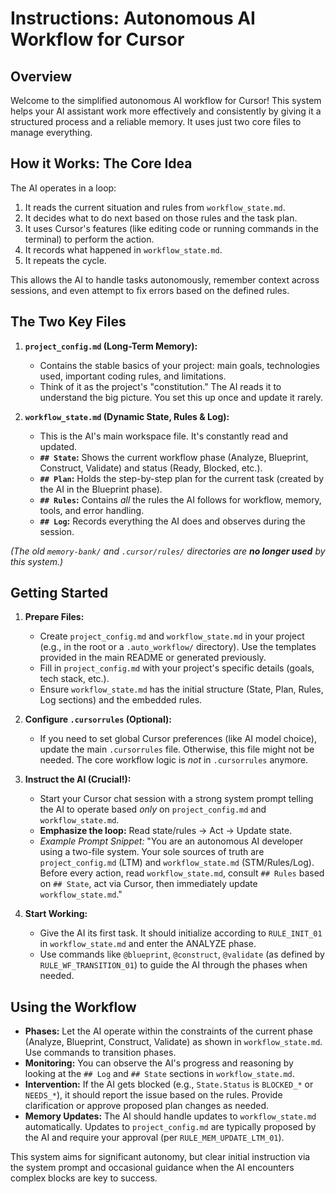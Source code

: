 # Instructions: Autonomous AI Workflow for Cursor

## Overview

Welcome to the simplified autonomous AI workflow for Cursor! This system helps your AI assistant work more effectively and consistently by giving it a structured process and a reliable memory. It uses just two core files to manage everything.

## How it Works: The Core Idea

The AI operates in a loop:
1.  It reads the current situation and rules from `workflow_state.md`.
2.  It decides what to do next based on those rules and the task plan.
3.  It uses Cursor's features (like editing code or running commands in the terminal) to perform the action.
4.  It records what happened in `workflow_state.md`.
5.  It repeats the cycle.

This allows the AI to handle tasks autonomously, remember context across sessions, and even attempt to fix errors based on the defined rules.

## The Two Key Files

1.  **`project_config.md` (Long-Term Memory):**
    *   Contains the stable basics of your project: main goals, technologies used, important coding rules, and limitations.
    *   Think of it as the project's "constitution." The AI reads it to understand the big picture. You set this up once and update it rarely.

2.  **`workflow_state.md` (Dynamic State, Rules & Log):**
    *   This is the AI's main workspace file. It's constantly read and updated.
    *   **`## State`:** Shows the current workflow phase (Analyze, Blueprint, Construct, Validate) and status (Ready, Blocked, etc.).
    *   **`## Plan`:** Holds the step-by-step plan for the current task (created by the AI in the Blueprint phase).
    *   **`## Rules`:** Contains *all* the rules the AI follows for workflow, memory, tools, and error handling.
    *   **`## Log`:** Records everything the AI does and observes during the session.

*(The old `memory-bank/` and `.cursor/rules/` directories are **no longer used** by this system.)*

## Getting Started

1.  **Prepare Files:**
    *   Create `project_config.md` and `workflow_state.md` in your project (e.g., in the root or a `.auto_workflow/` directory). Use the templates provided in the main README or generated previously.
    *   Fill in `project_config.md` with your project's specific details (goals, tech stack, etc.).
    *   Ensure `workflow_state.md` has the initial structure (State, Plan, Rules, Log sections) and the embedded rules.

2.  **Configure `.cursorrules` (Optional):**
    *   If you need to set global Cursor preferences (like AI model choice), update the main `.cursorrules` file. Otherwise, this file might not be needed. The core workflow logic is *not* in `.cursorrules` anymore.

3.  **Instruct the AI (Crucial!):**
    *   Start your Cursor chat session with a strong system prompt telling the AI to operate based *only* on `project_config.md` and `workflow_state.md`.
    *   **Emphasize the loop:** Read state/rules -> Act -> Update state.
    *   *Example Prompt Snippet:* "You are an autonomous AI developer using a two-file system. Your sole sources of truth are `project_config.md` (LTM) and `workflow_state.md` (STM/Rules/Log). Before every action, read `workflow_state.md`, consult `## Rules` based on `## State`, act via Cursor, then immediately update `workflow_state.md`."

4.  **Start Working:**
    *   Give the AI its first task. It should initialize according to `RULE_INIT_01` in `workflow_state.md` and enter the ANALYZE phase.
    *   Use commands like `@blueprint`, `@construct`, `@validate` (as defined by `RULE_WF_TRANSITION_01`) to guide the AI through the phases when needed.

## Using the Workflow

*   **Phases:** Let the AI operate within the constraints of the current phase (Analyze, Blueprint, Construct, Validate) as shown in `workflow_state.md`. Use commands to transition phases.
*   **Monitoring:** You can observe the AI's progress and reasoning by looking at the `## Log` and `## State` sections in `workflow_state.md`.
*   **Intervention:** If the AI gets blocked (e.g., `State.Status` is `BLOCKED_*` or `NEEDS_*`), it should report the issue based on the rules. Provide clarification or approve proposed plan changes as needed.
*   **Memory Updates:** The AI should handle updates to `workflow_state.md` automatically. Updates to `project_config.md` are typically proposed by the AI and require your approval (per `RULE_MEM_UPDATE_LTM_01`).

This system aims for significant autonomy, but clear initial instruction via the system prompt and occasional guidance when the AI encounters complex blocks are key to success.
